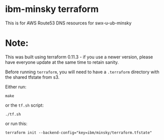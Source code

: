 # ibm-minsky terraform

This is for AWS Route53 DNS resources for swx-u-ub-minsky

# Note:

This was built using terraform 0.11.3 - if you use a newer version, please have everyone update at the same time to retain sanity.

Before running `terraform`, you will need to have a `.terraform` directory with the shared tfstate from s3.

Either run:

    make

or the `tf.sh` script:

    ./tf.sh

or run this:

    terraform init --backend-config="key=ibm/minsky/terraform.tfstate"

